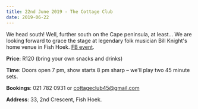 ```yaml
---
title: 22nd June 2019 - The Cottage Club
date: 2019-06-22
---
```


We head south! Well, further south on the Cape peninsula, at least... We are looking forward to grace the stage at legendary folk musician Bill Knight's home venue in Fish Hoek. [FB event](https://www.facebook.com/events/260478341460310/).

**Price**: R120 (bring your own snacks and drinks)

**Time**: Doors open 7 pm, show starts 8 pm sharp – we'll play two 45 minute sets.

**Bookings**: 021 782 0931 or <cottageclub45@gmail.com>

**Address**: 33, 2nd Crescent, Fish Hoek.
